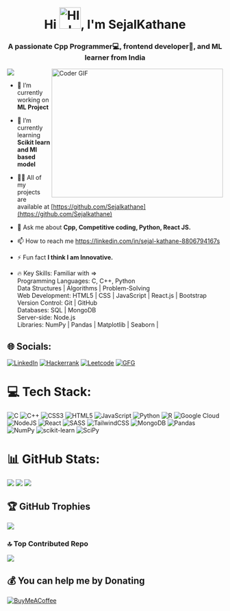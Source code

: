 <h1 align="center">Hi <img alt="HII" height=50 width=50 src="https://media.tenor.com/A7eequnhcGwAAAAC/hand.gif" />, I'm SejalKathane</h1>
<h3 align="center">A passionate Cpp Programmer💻, frontend developer🚀, and ML learner from India</h3>
<img alt="Coder GIF" align="right" height=300 width=400 src="https://cdn.dribbble.com/users/730703/screenshots/6581243/avento.gif" />

[![](https://visitcount.itsvg.in/api?id=Sejalkathane&icon=0&color=0)](https://visitcount.itsvg.in)

- 🔭 I’m currently working on **ML Project**

- 🌱 I’m currently learning **Scikit learn and Ml based model**

- 👨‍💻 All of my projects are available at [https://github.com/Sejalkathane](https://github.com/Sejalkathane)

- 💬 Ask me about **Cpp, Competitive coding, Python, React JS.**

- 📫 How to reach me https://linkedin.com/in/sejal-kathane-8806794167s

- ⚡ Fun fact **I think I am Innovative.**

- 🔥 Key Skills: Familiar with =><br/>
Programming Languages: C, C++, Python  <br/>
Data Structures | Algorithms | Problem-Solving<br/>
Web Development: HTML5 | CSS | JavaScript | React.js | Bootstrap<br/>
Version Control: Git | GitHub<br/>
Databases: SQL | MongoDB<br/>
Server-side: Node.js<br/>
Libraries: NumPy | Pandas | Matplotlib | Seaborn |



## 🌐 Socials:
[![LinkedIn](https://img.shields.io/badge/LinkedIn-%230077B5.svg?logo=linkedin&logoColor=white)](https://linkedin.com/in/sejal-kathane-8806794167s) 
[![Hackerrank](https://img.shields.io/badge/Hackerrank-black.svg?logo=hackerrank&logoColor=white)](https://www.hackerrank.com/kathanesejal)
[![Leetcode](https://img.shields.io/badge/Leetcode-red.svg?logo=leetcode&logoColor=white)](https://leetcode.com/Sejalkathane/)
[![GFG](https://img.shields.io/badge/geeksforgeeks-green.svg?logo=geeksforgeeks&logoColor=black)](https://auth.geeksforgeeks.org/user/https://auth.geeksforgeeks.org/user/kathanesejal)


# 💻 Tech Stack:
![C](https://img.shields.io/badge/c-%2300599C.svg?style=for-the-badge&logo=c&logoColor=white) ![C++](https://img.shields.io/badge/c++-%2300599C.svg?style=for-the-badge&logo=c%2B%2B&logoColor=white) ![CSS3](https://img.shields.io/badge/css3-%231572B6.svg?style=for-the-badge&logo=css3&logoColor=white) ![HTML5](https://img.shields.io/badge/html5-%23E34F26.svg?style=for-the-badge&logo=html5&logoColor=white) ![JavaScript](https://img.shields.io/badge/javascript-%23323330.svg?style=for-the-badge&logo=javascript&logoColor=%23F7DF1E) ![Python](https://img.shields.io/badge/python-3670A0?style=for-the-badge&logo=python&logoColor=ffdd54) ![R](https://img.shields.io/badge/r-%23276DC3.svg?style=for-the-badge&logo=r&logoColor=white) ![Google Cloud](https://img.shields.io/badge/Google%20Cloud-%234285F4.svg?style=for-the-badge&logo=google-cloud&logoColor=white) ![NodeJS](https://img.shields.io/badge/node.js-6DA55F?style=for-the-badge&logo=node.js&logoColor=white) ![React](https://img.shields.io/badge/react-%2320232a.svg?style=for-the-badge&logo=react&logoColor=%2361DAFB) ![SASS](https://img.shields.io/badge/SASS-hotpink.svg?style=for-the-badge&logo=SASS&logoColor=white) ![TailwindCSS](https://img.shields.io/badge/tailwindcss-%2338B2AC.svg?style=for-the-badge&logo=tailwind-css&logoColor=white) ![MongoDB](https://img.shields.io/badge/MongoDB-%234ea94b.svg?style=for-the-badge&logo=mongodb&logoColor=white) ![Pandas](https://img.shields.io/badge/pandas-%23150458.svg?style=for-the-badge&logo=pandas&logoColor=white) ![NumPy](https://img.shields.io/badge/numpy-%23013243.svg?style=for-the-badge&logo=numpy&logoColor=white) ![scikit-learn](https://img.shields.io/badge/scikit--learn-%23F7931E.svg?style=for-the-badge&logo=scikit-learn&logoColor=white) ![SciPy](https://img.shields.io/badge/SciPy-%230C55A5.svg?style=for-the-badge&logo=scipy&logoColor=%white)
# 📊 GitHub Stats:
![](https://github-readme-stats.vercel.app/api?username=Sejalkathane&theme=monokai&hide_border=false&include_all_commits=true&count_private=false)
![](https://github-readme-streak-stats.herokuapp.com/?user=Sejalkathane&theme=monokai&hide_border=false)
![](https://github-readme-stats.vercel.app/api/top-langs/?username=Sejalkathane&theme=monokai&hide_border=false&include_all_commits=true&count_private=false&layout=compact)

## 🏆 GitHub Trophies
![](https://github-profile-trophy.vercel.app/?username=Sejalkathane&theme=monokai&no-frame=false&no-bg=true&margin-w=4)

### 🔝 Top Contributed Repo
![](https://github-contributor-stats.vercel.app/api?username=Sejalkathane&limit=5&theme=monokai&combine_all_yearly_contributions=true)



  ## 💰 You can help me by Donating
  [![BuyMeACoffee](https://img.shields.io/badge/Buy%20Me%20a%20Coffee-ffdd00?style=for-the-badge&logo=buy-me-a-coffee&logoColor=black)](https://buymeacoffee.com/kathanesejal) 

  
<!-- Proudly created with GPRM ( https://gprm.itsvg.in ) -->
